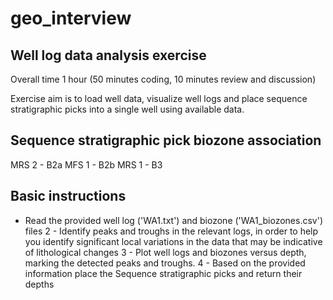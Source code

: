 # geo_interview

## Well log data analysis exercise

Overall time 1 hour (50 minutes coding, 10 minutes review and discussion)

Exercise aim is to load well data, visualize well logs and place sequence stratigraphic picks into a single well using available data.

## Sequence stratigraphic pick biozone association
MRS 2 - B2a
MFS 1 - B2b
MRS 1 - B3

## Basic instructions
* Read the provided well log ('WA1.txt') and biozone ('WA1_biozones.csv') files
2 - Identify peaks and troughs in the relevant logs, in order to help you identify 
significant local variations in the data that may be indicative of lithological changes
3 - Plot well logs and biozones versus depth, marking the detected peaks and troughs.
4 - Based on the provided information place the Sequence stratigraphic picks and return their depths
